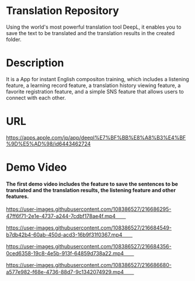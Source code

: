 # Translation Repository  
Using the world's most powerful translation tool DeepL, it enables you to save the text to be translated and the translation results in the created folder.  
# Description  
It is a App for instant English compositon training, which includes a listening feature, a learning record feature, a translation history viewing feature, a favorite registration feature, and a simple SNS feature that allows users to connect with each other.  
# URL  
https://apps.apple.com/jp/app/deepl%E7%BF%BB%E8%A8%B3%E4%BF%9D%E5%AD%98/id6443462724  
# Demo Video  
#### The first demo video includes the feature to save the sentences to be translated and the translation results, the listening feature and other features. ####  
https://user-images.githubusercontent.com/108386527/216686295-47ff6f71-2e1e-4737-a244-7cdbf178ae4f.mp4　　

https://user-images.githubusercontent.com/108386527/216684549-b7db42b4-60ab-450d-acd3-16b9f31f0367.mp4　　

https://user-images.githubusercontent.com/108386527/216684356-0ced6358-19c8-4e5b-913f-64859d738a22.mp4　　

https://user-images.githubusercontent.com/108386527/216686680-a577e982-f68e-4736-88d7-9c1342074929.mp4　　



